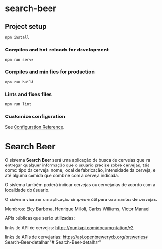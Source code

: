 # search-beer

## Project setup
```
npm install
```

### Compiles and hot-reloads for development
```
npm run serve
```

### Compiles and minifies for production
```
npm run build
```

### Lints and fixes files
```
npm run lint
```

### Customize configuration
See [Configuration Reference](https://cli.vuejs.org/config/).

# Search Beer
O sistema <b>Search Beer </b> será uma aplicação de busca de cervejas que ira entregar qualquer informação que o usuario precise sobre cervejas, tais como: tipo da cerveja, nome, local de fabricação, intensidade da cerveja, e até alguma comida que combine com a cerveja indicada.

O sistema também poderá indicar cervejas ou cervejarias de acordo com a localidade do úsuario.

O sistema visa ser um aplicação simples e útil para os amantes de cervejas.

Membros: Eloy Barbosa, Henrique Milioli, Carlos Williams, Victor Manuel

APIs públicas que serão utilizadas:

links de API de cervejas:
https://punkapi.com/documentation/v2


links de APIs de cervejarias:
https://api.openbrewerydb.org/breweries#   S e a r c h - B e e r - d e t a l h a r  
 "# Search-Beer-detalhar" 
